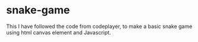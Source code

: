 # snake-game
This I have followed the code from codeplayer, to make a basic snake game using html canvas element and Javascript.
